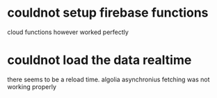# couldnot setup firebase functions

cloud functions however worked perfectly

# couldnot load the data realtime

there seems to be a reload time. algolia asynchronius fetching was not working properly
